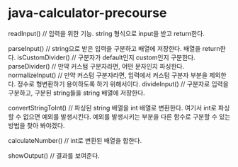 # java-calculator-precourse

readInput() // 입력을 위한 기능. string 형식으로 input을 받고 return한다.

parseInput() // string으로 받은 입력을 구분하고 배열에 저장한다. 배열을 return한다.
    isCustomDivider() // 구분자가 default인지 custom인지 구분한다.
    parseDivider() // 만약 커스텀 구분자라면, 어떤 문자인지 파싱한다.
    normalizeInput() // 만약 커스텀 구분자라면, 입력에서 커스텀 구분자 부분을 제외한다. 정수로 형변환하기 용이하도록 하기 위해서이다.
    divideInput() // 구분자로 입력을 구분하고, 구분된 string들을 string 배열에 저장한다.

convertStringToInt() // 파싱된 string 배열을 int 배열로 변환한다. 여기서 int로 파싱할 수 없으면 예외를 발생시킨다. 예외를 발생시키는 부분을 다른 함수로 구분할 수 있는 방법을 찾아 봐야겠다.

calculateNumber() // int로 변환된 배열을 합한다.

showOutput() // 결과를 보여준다.